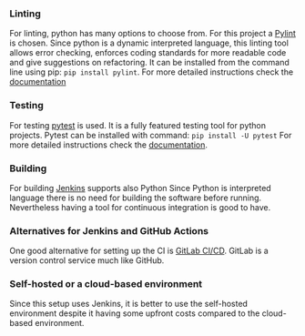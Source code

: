 ### Linting

For linting, python has many options to choose from. For this project a [Pylint](https://pypi.org/project/pylint/) is chosen.
Since python is a dynamic interpreted language, this linting tool allows error checking, enforces coding standards for more 
readable code and give suggestions on refactoring. It can be installed from the command line using pip: `pip install pylint`. 
For more detailed instructions check the [documentation](https://pylint.pycqa.org/en/latest/)

### Testing

For testing [pytest](https://docs.pytest.org/en/7.1.x/) is used. It is a fully featured testing tool for python projects.
Pytest can be installed with command: `pip install -U pytest` For more detailed instructions check the 
[documentation](https://docs.pytest.org/en/7.1.x/contents.html).

### Building

For building [Jenkins](https://www.jenkins.io/solutions/python/) supports also Python Since Python is interpreted language 
there is no need for building the software before running. Nevertheless having a tool for continuous integration is good to have. 

### Alternatives for Jenkins and GitHub Actions

One good alternative for setting up the CI is [GitLab CI/CD](https://docs.gitlab.com/ee/ci/). GitLab is a version control 
service much like GitHub.

### Self-hosted or a cloud-based environment

Since this setup uses Jenkins, it is better to use the self-hosted environment despite it having some upfront costs compared 
to the cloud-based environment.

